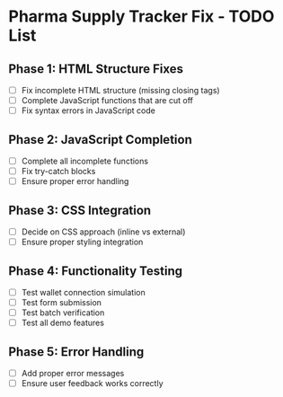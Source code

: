 # Pharma Supply Tracker Fix - TODO List

## Phase 1: HTML Structure Fixes
- [ ] Fix incomplete HTML structure (missing closing tags)
- [ ] Complete JavaScript functions that are cut off
- [ ] Fix syntax errors in JavaScript code

## Phase 2: JavaScript Completion
- [ ] Complete all incomplete functions
- [ ] Fix try-catch blocks
- [ ] Ensure proper error handling

## Phase 3: CSS Integration
- [ ] Decide on CSS approach (inline vs external)
- [ ] Ensure proper styling integration

## Phase 4: Functionality Testing
- [ ] Test wallet connection simulation
- [ ] Test form submission
- [ ] Test batch verification
- [ ] Test all demo features

## Phase 5: Error Handling
- [ ] Add proper error messages
- [ ] Ensure user feedback works correctly

